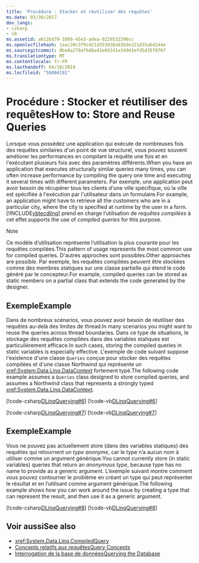 ```yaml
---
title: 'Procédure : Stocker et réutiliser des requêtes'
ms.date: 03/30/2017
dev_langs:
- csharp
- vb
ms.assetid: a012bd79-1809-45e3-adea-0229532396cc
ms.openlocfilehash: 1aac20c3f9c421d353938a83b9e321d35abd244e
ms.sourcegitcommit: 0be8a279af6d8a43e03141e349d3efd5d35f8767
ms.translationtype: MT
ms.contentlocale: fr-FR
ms.lasthandoff: 04/18/2019
ms.locfileid: "59084191"
---
```

# <a name="how-to-store-and-reuse-queries"></a><span data-ttu-id="8d003-102">Procédure : Stocker et réutiliser des requêtes</span><span class="sxs-lookup"><span data-stu-id="8d003-102">How to: Store and Reuse Queries</span></span>
<span data-ttu-id="8d003-103">Lorsque vous possédez une application qui exécute de nombreuses fois des requêtes similaires d'un point de vue structurel, vous pouvez souvent améliorer les performances en compilant la requête une fois et en l'exécutant plusieurs fois avec des paramètres différents.</span><span class="sxs-lookup"><span data-stu-id="8d003-103">When you have an application that executes structurally similar queries many times, you can often increase performance by compiling the query one time and executing it several times with different parameters.</span></span> <span data-ttu-id="8d003-104">Par exemple, une application peut avoir besoin de récupérer tous les clients d'une ville spécifique, où la ville est spécifiée à l'exécution par l'utilisateur dans un formulaire.</span><span class="sxs-lookup"><span data-stu-id="8d003-104">For example, an application might have to retrieve all the customers who are in a particular city, where the city is specified at runtime by the user in a form.</span></span> [!INCLUDE[vbtecdlinq](../../../../../../includes/vbtecdlinq-md.md)] <span data-ttu-id="8d003-105">prend en charge l’utilisation de *requêtes compilées* à cet effet.</span><span class="sxs-lookup"><span data-stu-id="8d003-105">supports the use of *compiled queries* for this purpose.</span></span>  
  
> [!NOTE]
>  <span data-ttu-id="8d003-106">Ce modèle d’utilisation représente l’utilisation la plus courante pour les requêtes compilées.</span><span class="sxs-lookup"><span data-stu-id="8d003-106">This pattern of usage represents the most common use for compiled queries.</span></span> <span data-ttu-id="8d003-107">D'autres approches sont possibles.</span><span class="sxs-lookup"><span data-stu-id="8d003-107">Other approaches are possible.</span></span> <span data-ttu-id="8d003-108">Par exemple, les requêtes compilées peuvent être stockées comme des membres statiques sur une classe partielle qui étend le code généré par le concepteur.</span><span class="sxs-lookup"><span data-stu-id="8d003-108">For example, compiled queries can be stored as static members on a partial class that extends the code generated by the designer.</span></span>  
  
## <a name="example"></a><span data-ttu-id="8d003-109">Exemple</span><span class="sxs-lookup"><span data-stu-id="8d003-109">Example</span></span>  
 <span data-ttu-id="8d003-110">Dans de nombreux scénarios, vous pouvez avoir besoin de réutiliser des requêtes au-delà des limites de thread.</span><span class="sxs-lookup"><span data-stu-id="8d003-110">In many scenarios you might want to reuse the queries across thread boundaries.</span></span> <span data-ttu-id="8d003-111">Dans ce type de situations, le stockage des requêtes compilées dans des variables statiques est particulièrement efficace.</span><span class="sxs-lookup"><span data-stu-id="8d003-111">In such cases, storing the compiled queries in static variables is especially effective.</span></span> <span data-ttu-id="8d003-112">L'exemple de code suivant suppose l'existence d'une classe `Queries` conçue pour stocker des requêtes compilées et d'une classe Northwind qui représente un <xref:System.Data.Linq.DataContext> fortement typé.</span><span class="sxs-lookup"><span data-stu-id="8d003-112">The following code example assumes a `Queries` class designed to store compiled queries, and assumes a Northwind class that represents a strongly typed <xref:System.Data.Linq.DataContext>.</span></span>  
  
 [!code-csharp[DLinqQuerying#6](../../../../../../samples/snippets/csharp/VS_Snippets_Data/DLinqQuerying/cs/Program.cs#6)]
 [!code-vb[DLinqQuerying#6](../../../../../../samples/snippets/visualbasic/VS_Snippets_Data/DLinqQuerying/vb/Module1.vb#6)]  
  
 [!code-csharp[DLinqQuerying#7](../../../../../../samples/snippets/csharp/VS_Snippets_Data/DLinqQuerying/cs/Program.cs#7)]
 [!code-vb[DLinqQuerying#7](../../../../../../samples/snippets/visualbasic/VS_Snippets_Data/DLinqQuerying/vb/Module1.vb#7)]  
  
## <a name="example"></a><span data-ttu-id="8d003-113">Exemple</span><span class="sxs-lookup"><span data-stu-id="8d003-113">Example</span></span>  
 <span data-ttu-id="8d003-114">Vous ne pouvez pas actuellement store (dans des variables statiques) des requêtes qui retournent un *type anonyme*, car le type n’a aucun nom à utiliser comme un argument générique.</span><span class="sxs-lookup"><span data-stu-id="8d003-114">You cannot currently store (in static variables) queries that return an *anonymous type*, because type has no name to provide as a generic argument.</span></span> <span data-ttu-id="8d003-115">L’exemple suivant montre comment vous pouvez contourner le problème en créant un type qui peut représenter le résultat et en l’utilisant comme argument générique.</span><span class="sxs-lookup"><span data-stu-id="8d003-115">The following example shows how you can work around the issue by creating a type that can represent the result, and then use it as a generic argument.</span></span>  
  
 [!code-csharp[DLinqQuerying#8](../../../../../../samples/snippets/csharp/VS_Snippets_Data/DLinqQuerying/cs/Program.cs#8)]
 [!code-vb[DLinqQuerying#8](../../../../../../samples/snippets/visualbasic/VS_Snippets_Data/DLinqQuerying/vb/Module1.vb#8)]  
  
## <a name="see-also"></a><span data-ttu-id="8d003-116">Voir aussi</span><span class="sxs-lookup"><span data-stu-id="8d003-116">See also</span></span>

- <xref:System.Data.Linq.CompiledQuery>
- [<span data-ttu-id="8d003-117">Concepts relatifs aux requêtes</span><span class="sxs-lookup"><span data-stu-id="8d003-117">Query Concepts</span></span>](../../../../../../docs/framework/data/adonet/sql/linq/query-concepts.md)
- [<span data-ttu-id="8d003-118">Interrogation de la base de données</span><span class="sxs-lookup"><span data-stu-id="8d003-118">Querying the Database</span></span>](../../../../../../docs/framework/data/adonet/sql/linq/querying-the-database.md)
